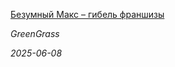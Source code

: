 <!--2025-06-08 17:59:05-->
<div class="yb">
  <a class="nodecor" href="/index.html?mir_kino/bezumnyj_maks_gibel_franshizy">
    <img class="preview" data-videoid="https://rutube.ru/play/embed/http://rutube.ru/video/03841692f28e1bb47b6d7bda09d81af7/" src="http://pic.rutubelist.ru/video/2025-06-08/d9/89/d98960c3b60c5b3a1fa9a8c3d35709f0.jpg" align="left" alt="">
  </a>
  <div class="inlbl text">
    <p><a class="nodecor" href="/index.html?mir_kino/bezumnyj_maks_gibel_franshizy">Безумный Макс – гибель франшизы</a></p>
    <p><i class="smaller2">GreenGrass</i></p>
    <i class="smaller3">2025-06-08</i>
  </div>
</div>

